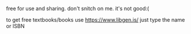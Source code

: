 free for use and sharing. don't snitch on me. it's not good:(
   
to get free textbooks/books use https://www.libgen.is/ just type the name or ISBN